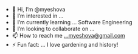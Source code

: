 - 👋 Hi, I’m @myeshova
- 👀 I’m interested in ...
- 🌱 I’m currently learning ... Software Engineering
- 💞️ I’m looking to collaborate on ...
- 📫 How to reach me ...myeshova@gmail.com
- ⚡ Fun fact: ... I love gardening and history!

<!---
myeshova/myeshova is a ✨ special ✨ repository because its `README.md` (this file) appears on your GitHub profile.
You can click the Preview link to take a look at your changes.
--->
